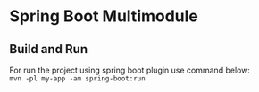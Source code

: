 # Spring Boot Multimodule

## Build and Run


For run the project using spring boot plugin use command below:<br/>
`mvn -pl my-app -am spring-boot:run`

